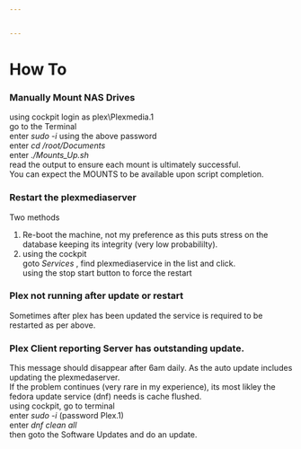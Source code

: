 ```yaml
---


---
```


<h1 id="how-to">How To</h1>
<h3 id="manually-mount-nas-drives">Manually Mount NAS Drives</h3>
<p>using cockpit login as plex\Plexmedia.1<br>
go to the Terminal<br>
enter <em>sudo -i</em> using the above password<br>
enter <em>cd /root/Documents</em><br>
enter <em>./Mounts_Up.sh</em><br>
read the output to ensure each mount is ultimately successful.<br>
You can expect the MOUNTS to be available upon script completion.</p>
<h3 id="restart-the-plexmediaserver">Restart the plexmediaserver</h3>
<p>Two methods</p>
<ol>
<li>Re-boot the machine, not my preference as this puts stress on the database keeping its integrity (very low probabililty).</li>
<li>using the cockpit<br>
goto  <em>Services</em> , find plexmediaservice in the list and click.<br>
using the stop start  button to force the restart</li>
</ol>
<h3 id="plex-not-running-after-update-or-restart">Plex not running after update or restart</h3>
<p>Sometimes after plex has been updated the service is required to be restarted as per above.</p>
<h3 id="plex-client-reporting-server-has-outstanding-update.">Plex Client reporting Server has outstanding update.</h3>
<p>This message should disappear after 6am daily. As the auto update includes updating the plexmedaserver.<br>
If the problem continues (very rare in my experience), its most likley the fedora update service (dnf) needs is cache flushed.<br>
using cockpit, go to terminal<br>
enter <em>sudo -i</em>  (password Plex.1)<br>
enter <em>dnf clean all</em><br>
then goto the Software Updates and do an update.</p>


